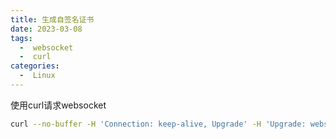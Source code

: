 ```yaml
---
title: 生成自签名证书
date: 2023-03-08
tags:
  -  websocket
  -  curl
categories:
  -  Linux
---
```


使用curl请求websocket

<!-- more -->

```bash
curl --no-buffer -H 'Connection: keep-alive, Upgrade' -H 'Upgrade: websocket' -v -H 'Sec-WebSocket-Version: 13' -H 'Sec-WebSocket-Key: websocket' http://localhost:8080/websocket/pod/itaimei/hls-service ws | od -t c 1
```